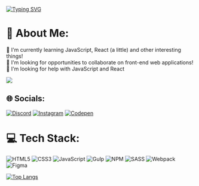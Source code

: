 [![Typing SVG](https://readme-typing-svg.herokuapp.com?font=Fira+Code&size=24&duration=3500&pause=1000&color=FFFFFF&background=000000&vCenter=true&multiline=true&width=600&height=72&lines=Hi+there%2C+I'm+Alexey;Computer+science+student+from+Russia+%F0%9F%87%B7%F0%9F%87%BA)](https://git.io/typing-svg)

# 💫 About Me:
🌱 I'm currently learning JavaScript, React (a little) and other interesting things! <br/>
👯 I'm looking for opportunities to collaborate on front-end web applications! <br/>
🤔 I'm looking for help with JavaScript and React

![](https://komarev.com/ghpvc/?username=IwannaBejutser) 

## 🌐 Socials:
[![Discord](https://img.shields.io/badge/Discord-%237289DA.svg?logo=discord&logoColor=white)](https://discord.gg/395212296605138945) [![Instagram](https://img.shields.io/badge/Instagram-%23E4405F.svg?logo=Instagram&logoColor=white)](https://instagram.com/hrsv_a) [![Codepen](https://img.shields.io/badge/Codepen-000000?style=for-the-badge&logo=codepen&logoColor=white)](https://codepen.io/jutser-jutserov) 

# 💻 Tech Stack:
![HTML5](https://img.shields.io/badge/html5-%23E34F26.svg?style=flat&logo=html5&logoColor=white) ![CSS3](https://img.shields.io/badge/css3-%231572B6.svg?style=flat&logo=css3&logoColor=white) ![JavaScript](https://img.shields.io/badge/javascript-%23323330.svg?style=flat&logo=javascript&logoColor=%23F7DF1E) ![Gulp](https://img.shields.io/badge/GULP-%23CF4647.svg?style=flat&logo=gulp&logoColor=white) ![NPM](https://img.shields.io/badge/NPM-%23000000.svg?style=flat&logo=npm&logoColor=white) ![SASS](https://img.shields.io/badge/SASS-hotpink.svg?style=flat&logo=SASS&logoColor=white) ![Webpack](https://img.shields.io/badge/webpack-%238DD6F9.svg?style=flat&logo=webpack&logoColor=black) 	![Figma](https://img.shields.io/badge/figma-%23F24E1E.svg?style=flat&logo=figma&logoColor=white)

[![Top Langs](https://github-readme-stats.vercel.app/api/top-langs/?username=IwannaBejutser&layout=compact)](https://github.com/IwannaBejutser/github-readme-stats&theme=radical)

